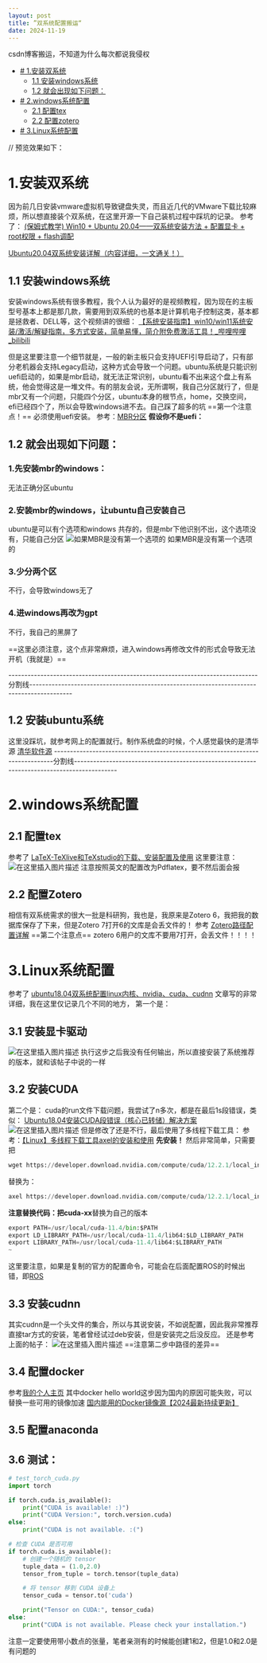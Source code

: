 ```yaml
---
layout: post
title: ”双系统配置搬运“
date: 2024-11-19
---
```


csdn博客搬运，不知道为什么每次都说我侵权
 
* [# 1.安装双系统](#1.安装双系统)
  * [1.1 安装windows系统](##1.1安装windows系统)
  * [1.2 就会出现如下问题：](##1.2就会出现如下问题：)
* [# 2.windows系统配置](#2.windows系统配置)
    * [2.1 配置tex](##2.1配置tex)
    * [2.2 配置zotero](##2.2配置zotero)
* [# 3.Linux系统配置](#3.Linux系统配置)
 
// 预览效果如下：
# 1.安装双系统
因为前几日安装vmware虚拟机导致键盘失灵，而且近几代的VMware下载比较麻烦，所以想直接装个双系统，在这里开源一下自己装机过程中踩坑的记录。
参考了：
[(保姆式教学) Win10 + Ubuntu 20.04——双系统安装方法 + 配置显卡 + root权限 + flash调配](https://blog.csdn.net/codeHonghu/article/details/111940656)

[Ubuntu20.04双系统安装详解（内容详细，一文通关！）](https://blog.csdn.net/wyr1849089774/article/details/133387874)
## 1.1 安装windows系统
安装windows系统有很多教程，我个人认为最好的是视频教程，因为现在的主板型号基本上都是那几款，需要用到双系统的也基本是计算机电子控制这类，基本都是拯救者、DELL等，这个视频讲的很细：
[【系统安装指南】win10/win11系统安装/激活/解疑指南，多方式安装，简单易懂，简介附免费激活工具！_哔哩哔哩_bilibili](https://www.bilibili.com/video/BV1tX4qejESM/?spm_id_from=333.999.0.0)

但是这里要注意一个细节就是，一般的新主板只会支持UEFI引导启动了，只有部分老机器会支持Legacy启动，这种方式会导致一个问题。ubuntu系统是只能识别uefi启动的，如果是mbr启动，就无法正常识别，ubuntu看不出来这个盘上有系统，他会觉得这是一堆文件。有的朋友会说，无所谓啊，我自己分区就行了，但是mbr又有一个问题，只能四个分区，ubuntu本身的根节点，home，交换空间，efi已经四个了，所以会导致windows进不去。自己踩了超多的坑
==第一个注意点！==
必须使用uefi安装。
参考：[MBR分区](https://blog.csdn.net/White_Idiot/article/details/80088115)
**假设你不是uefi：**
## 1.2 就会出现如下问题：
### 1.先安装mbr的windows：
无法正确分区ubuntu
### 2.安装mbr的windows，让ubuntu自己安装自己
ubuntu是可以有个选项和windows 共存的，但是mbr下他识别不出，这个选项没有，只能自己分区
![如果MBR是没有第一个选项的](https://i-blog.csdnimg.cn/direct/648af05301c14b7e923e76138e05c74a.png)
如果MBR是没有第一个选项的
### 3.少分两个区
不行，会导致windows无了
### 4.进windows再改为gpt
不行，我自己的黑屏了


==这里必须注意，这个点非常麻烦，进入windows再修改文件的形式会导致无法开机（我就是）==

------------------------------------------------------------------------------分割线-------------------------------------------------------------------------------------------
## 1.2 安装ubuntu系统
这里没踩坑，就参考网上的配置就行。制作系统盘的时候，个人感觉最快的是清华源
[清华软件源](https://mirrors.tuna.tsinghua.edu.cn/)
------------------------------------------------------------------------------分割线-------------------------------------------------------------------------------------------
# 2.windows系统配置
## 2.1 配置tex
参考了 [LaTeX-TeXlive和TeXstudio的下载、安装配置及使用](https://zhuanlan.zhihu.com/p/138586028)
这里要注意：
![在这里插入图片描述](https://i-blog.csdnimg.cn/direct/88b0de7fa62342b2a81a991e0a41dc12.png)
注意按照英文的配置改为Pdflatex，要不然后面会报
## 2.2 配置Zotero
相信有双系统需求的很大一批是科研狗，我也是，我原来是Zotero 6，我把我的数据库保存了下来，但是Zotero 7打开6的文库是会丢文件的！
参考 [Zotero路径配置详解](https://blog.csdn.net/tortorish/article/details/128987916)
==第二个注意点==
zotero 6用户的文库不要用7打开，会丢文件！！！！
# 3.Linux系统配置
参考了 
[ubuntu18.04双系统配置linux内核、nvidia、cuda、cudnn](https://blog.csdn.net/hxyzs/article/details/131972659?spm=1001.2014.3001.5502)
文章写的非常详细，我在这里仅记录几个不同的地方，
第一个是：
## 3.1 安装显卡驱动
![在这里插入图片描述](https://i-blog.csdnimg.cn/direct/06f06cc45afe485da691879fd7061af0.png)
执行这步之后我没有任何输出，所以直接安装了系统推荐的版本，就和该帖子中说的一样

## 3.2 安装CUDA
第二个是：
cuda的run文件下载问题，我尝试了n多次，都是在最后1s段错误，类似：
[Ubuntu18.04安装CUDA段错误（核心已转储）解决方案](https://blog.csdn.net/m0_57448978/article/details/130239746)
![在这里插入图片描述](https://i-blog.csdnimg.cn/direct/30579857522f40c0aeb48282253d1f9d.png)
但是修改了还是不行，最后使用了多线程下载工具：
参考：[【Linux】多线程下载工具axel的安装和使用](https://blog.csdn.net/ARPOSPF/article/details/112163281)
**先安装！** 然后非常简单，只需要把
```python
wget https://developer.download.nvidia.com/compute/cuda/12.2.1/local_installers/cuda_12.2.1_535.86.10_linux.run
```
替换为：
```python
axel https://developer.download.nvidia.com/compute/cuda/12.2.1/local_installers/cuda_12.2.1_535.86.10_linux.run
```
**注意替换代码：把cuda-xx**替换为自己的版本
```python
export PATH=/usr/local/cuda-11.4/bin:$PATH
export LD_LIBRARY_PATH=/usr/local/cuda-11.4/lib64:$LD_LIBRARY_PATH          
export LIBRARY_PATH=/usr/local/cuda-11.4/lib64:$LIBRARY_PATH
~                                                                
```
这里要注意，如果是复制的官方的配置命令，可能会在后面配置ROS的时候出错，即[ROS](https://blog.csdn.net/weixin_43077628/article/details/114969790)
## 3.3 安装cudnn
其实cudnn是一个头文件的集合，所以与其说安装，不如说配置，因此我非常推荐直接tar方式的安装，笔者曾经试过deb安装，但是安装完之后没反应。
还是参考上面的帖子：
![在这里插入图片描述](https://i-blog.csdnimg.cn/direct/1c46bf9300aa48d180e2006a75aaadb6.png)
==注意第二步中路径的差异==

## 3.4 配置docker
参考[我的个人主页](https://haozechang.github.io//posts/2024/05/blog-post-5/)
其中docker hello world这步因为国内的原因可能失败，可以替换一些可用的镜像加速
[国内能用的Docker镜像源【2024最新持续更新】](https://blog.csdn.net/u014390502/article/details/143472743)

## 3.5 配置anaconda

## 3.6 测试：
```python
# test_torch_cuda.py
import torch

if torch.cuda.is_available():
    print("CUDA is available! :)")
    print("CUDA Version:", torch.version.cuda)
else:
    print("CUDA is not available. :(")

# 检查 CUDA 是否可用
if torch.cuda.is_available():
    # 创建一个随机的 tensor
	tuple_data = (1.0,2.0)
	tensor_from_tuple = torch.tensor(tuple_data)

    # 将 tensor 移到 CUDA 设备上
    tensor_cuda = tensor.to('cuda')

    print("Tensor on CUDA:", tensor_cuda)
else:
    print("CUDA is not available. Please check your installation.")
```
注意一定要使用带小数点的张量，笔者亲测有的时候能创建1和2，但是1.0和2.0是有问题的
